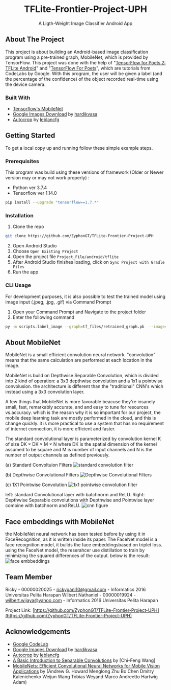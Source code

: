 <!-- PROJECT LOGO -->
<br />
<p align="center">
  <h1 align="center">TFLite-Frontier-Project-UPH</h1>
  
  <p align="center">
    A Ligth-Weight Image Classifier Android App
    <br />
  </p>
</p>

<!-- ABOUT THE PROJECT -->
## About The Project

This project is about building an Android-based image classification program using a pre-trained graph, MobileNet, which is provided by TensorFlow. This project was done with the help of "[TensorFlow for Poets 2: TFLite Android](https://codelabs.developers.google.com/codelabs/tensorflow-for-poets-2-tflite)" and "[TensorFlow For Poets](https://codelabs.developers.google.com/codelabs/tensorflow-for-poets)", which are tutorials from CodeLabs by Google. With this program, the user will be given a label (and the percentage of the confidence) of the object recorded real-time using the device camera. 

### Built With
* [Tensorflow's MobileNet](https://www.tensorflow.org/lite/models/image_classification/overview)
* [Google Images Download](https://google-images-download.readthedocs.io) by [hardikvasa](https://github.com/hardikvasa)
* [Autocrop](https://github.com/leblancfg/autocrop) by [leblancfg](https://github.com/leblancfg)



<!-- GETTING STARTED -->
## Getting Started

To get a local copy up and running follow these simple example steps.

### Prerequisites

This program was build using these versions of framework (Older or Newer version may or may not work properly) :
* Python ver 3.7.4
* Tensorflow ver 1.14.0
```sh
pip install --upgrade "tensorflow==1.7.*"
```

### Installation

1. Clone the repo
```sh
git clone https://github.com/ZyphonGT/TFLite-Frontier-Project-UPH
```
2. Open Android Studio
3. Choose `Open Existing Project`
4. Open the project file `Project_File/android/tflite`
5. After Android Studio finishes loading, click on `Sync Project with Gradle Files`
6. Run the app

### CLI Usage

For development purposes, it is also possible to test the trained model using image input (.jpeg, .jpg, .gif) via Command Prompt

1. Open your Command Prompt and Navigate to the project folder
2. Enter the following command
```sh
py -m scripts.label_image --graph=tf_files/retrained_graph.pb  --image=PATH_TO_YOUR_TEST_IMAGE
```

## About MobileNet

MobileNet is a small efficient convolution neural network. "convolution" means that the same calculation are performed at each location in the image.

MobileNet is build on Depthwise Separable Convolution, which is divided into 2 kind of operation: a 3x3 depthwise convolution and a 1x1 a pointwise convolusion. the architecture is different than the "traditional" CNN's which instead using a 3x3 convolution layer.

A few things that MobileNet is more favorable beacuse they're insanely small, fast, remarkably accurate, and and easy to tune for resources vs.accuracy. which is the reason why it is so important for our project, the mobile deep learning task are mostly performed in the cloud, and this is change quickly. it is more practical to use a system that has no requirement of internet connection, it is more efficient and faster.

The standard convolutional layer is parameterized by convolution kernel K of size DK × DK × M × N where DK is the spatial dimension of the kernel assumed to be square and M is number of input channels and N is the number of output channels as defined previously.

(a) Standard Convoltuion Filters
![standard convolution filter](https://user-images.githubusercontent.com/35583681/61589703-4dea5800-abd8-11e9-9cef-d8c65e80a923.PNG)

(b) Depthwise Convolutional Filters
![Depthwise Convolutional Filters](https://user-images.githubusercontent.com/35583681/61589741-eda7e600-abd8-11e9-865c-344562dfd135.PNG)

(c) 1X1 Pointwise Convolution
![1x1 pointwise  convolution filter](https://user-images.githubusercontent.com/35583681/61589781-50997d00-abd9-11e9-8ae2-dccec14f3b1c.PNG)

left: standard Convolutional layer with batchnorm and ReLU. Right: Depthwise Separable convolutions with Depthwise and Pointwise layer combine with batchnorm and ReLU.
![cnn figure](https://user-images.githubusercontent.com/35583681/61589997-14b3e700-abdc-11e9-9943-d352d2a1fdf4.PNG)


## Face embeddings with MobileNet
the MobileNet neural network has been tested before by using it in FaceRecognition, as it is written inside its paper. The FaceNet model is a face recognition model, it builds the face embeddingsbased on triplet loss. using the FaceNet model, the reserahcer use distillation to train by minimizing the squared differences of the output. below is the result:
![face embbeddings](https://user-images.githubusercontent.com/35583681/61590530-fd2d2c00-abe4-11e9-87d3-1bfb49dabfc8.PNG)

## Team Member

Ricky - 00000020025 - rickygani10@gmail.com - Informatics 2016 Universitas Pelita Harapan
Wilbert Nathaniel - 00000019924 - wilbert.wijaya@yahoo.com - Informatics 2016 Universitas Pelita Harapan

Project Link: [https://github.com/ZyphonGT/TFLite-Frontier-Project-UPH](https://github.com/ZyphonGT/TFLite-Frontier-Project-UPH)



<!-- ACKNOWLEDGEMENTS -->
## Acknowledgements
* [Google CodeLab](https://codelabs.developers.google.com)
* [Google Images Download](https://google-images-download.readthedocs.io) by [hardikvasa](https://github.com/hardikvasa)
* [Autocrop](https://github.com/leblancfg/autocrop) by [leblancfg](https://github.com/leblancfg)
* [A Basic Introduction to Separable Convolutions](https://towardsdatascience.com/a-basic-introduction-to-separable-convolutions-b99ec3102728) by [Chi-Feng Wang]
* [MobileNets: Efficient Convolutional Neural Networks for Mobile Vision
Applications](https://arxiv.org/pdf/1704.04861.pdf) by (Andrew G. Howard Menglong Zhu Bo Chen Dmitry Kalenichenko
Weijun Wang Tobias Weyand Marco Andreetto Hartwig Adam) 

<!-- MARKDOWN LINKS & IMAGES -->
<!-- https://www.markdownguide.org/basic-syntax/#reference-style-links -->
[build-shield]: https://img.shields.io/badge/build-passing-brightgreen.svg?style=flat-square
[build-url]: #
[contributors-shield]: https://img.shields.io/badge/contributors-1-orange.svg?style=flat-square
[contributors-url]: https://github.com/othneildrew/Best-README-Template/graphs/contributors
[license-shield]: https://img.shields.io/badge/license-MIT-blue.svg?style=flat-square
[license-url]: https://choosealicense.com/licenses/mit
[linkedin-shield]: https://img.shields.io/badge/-LinkedIn-black.svg?style=flat-square&logo=linkedin&colorB=555
[linkedin-url]: https://linkedin.com/in/othneildrew
[product-screenshot]: https://raw.githubusercontent.com/othneildrew/Best-README-Template/master/screenshot.png


